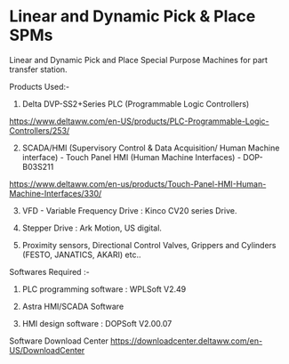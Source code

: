 # Linear and Dynamic Pick & Place SPMs

Linear and Dynamic Pick and Place Special Purpose Machines for part transfer station. 

Products Used:-

1) Delta DVP-SS2+Series PLC (Programmable Logic Controllers)

https://www.deltaww.com/en-US/products/PLC-Programmable-Logic-Controllers/253/

2) SCADA/HMI (Supervisory Control & Data Acquisition/ Human Machine interface) - 
Touch Panel HMI (Human Machine Interfaces) - DOP- B03S211

https://www.deltaww.com/en-us/products/Touch-Panel-HMI-Human-Machine-Interfaces/330/

3) VFD - Variable Frequency Drive : Kinco CV20 series Drive.

4) Stepper Drive : Ark Motion, US digital.

5) Proximity sensors, Directional Control Valves, Grippers and Cylinders (FESTO, JANATICS, AKARI) etc..

Softwares Required :-

1) PLC programming software : WPLSoft V2.49

2) Astra HMI/SCADA Software

3) HMI design software : DOPSoft V2.00.07

Software Download Center
https://downloadcenter.deltaww.com/en-US/DownloadCenter

